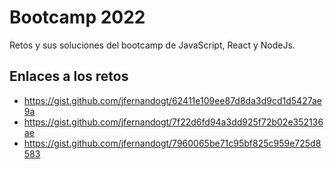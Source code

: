# Bootcamp 2022

Retos y sus soluciones del bootcamp de JavaScript, React y NodeJs.

## Enlaces a los retos

- https://gist.github.com/jfernandogt/62411e109ee87d8da3d9cd1d5427ae9a
- https://gist.github.com/jfernandogt/7f22d6fd94a3dd925f72b02e352136ae
- https://gist.github.com/jfernandogt/7960065be71c95bf825c959e725d8583

